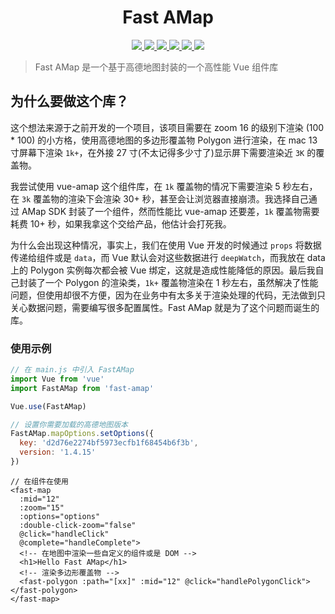 <h1 align="center">
	Fast AMap
</h1>

<p align="center">
  <a href="https://img.shields.io/travis/txs1992/fast-amap.svg">
    <img src="https://img.shields.io/travis/txs1992/fast-amap.svg" />
  </a>
  <a href="https://img.shields.io/npm/dt/fast-amap.svg">
    <img src="https://img.shields.io/npm/dt/fast-amap.svg" />
  </a>
  <a href="https://img.shields.io/npm/dm/fast-amap.svg">
    <img src="https://img.shields.io/npm/dm/fast-amap.svg" />
  </a>
  <a href="https://img.shields.io/npm/v/fast-amap.svg">
    <img src="https://img.shields.io/npm/v/fast-amap.svg" />
  </a>
  <a href="https://img.shields.io/npm/l/fast-amap.svg">
    <img src="https://img.shields.io/npm/l/fast-amap.svg" />
  </a>
  <a href="https://img.shields.io/node/v/passport.svg">
    <img src="https://img.shields.io/node/v/passport.svg" />
  </a>
</p>

> Fast AMap 是一个基于高德地图封装的一个高性能 Vue 组件库

## 为什么要做这个库？

这个想法来源于之前开发的一个项目，该项目需要在 zoom 16 的级别下渲染 (100 \* 100) 的小方格，使用高德地图的多边形覆盖物 Polygon 进行渲染，在 mac 13 寸屏幕下渲染 `1k+`，在外接 27 寸(不太记得多少寸了)显示屏下需要渲染近 `3K` 的覆盖物。

我尝试使用 vue-amap 这个组件库，在 `1k` 覆盖物的情况下需要渲染 5 秒左右，在 `3k` 覆盖物的渲染下会渲染 30+ 秒，甚至会让浏览器直接崩溃。我选择自己通过 AMap SDK 封装了一个组件，然而性能比 vue-amap 还要差，`1k` 覆盖物需要耗费 10+ 秒，如果我拿这个交给产品，他估计会打死我。

为什么会出现这种情况，事实上，我们在使用 Vue 开发的时候通过 `props` 将数据传递给组件或是 `data`，而 Vue 默认会对这些数据进行 `deepWatch`，而我放在 data 上的 Polygon 实例每次都会被 Vue 绑定，这就是造成性能降低的原因。最后我自己封装了一个 Polygon 的渲染类，`1k+` 覆盖物渲染在 1 秒左右，虽然解决了性能问题，但使用却很不方便，因为在业务中有太多关于渲染处理的代码，无法做到只关心数据问题，需要编写很多配置属性。Fast AMap 就是为了这个问题而诞生的库。

### 使用示例

```js
// 在 main.js 中引入 FastAMap
import Vue from 'vue'
import FastAMap from 'fast-amap'

Vue.use(FastAMap)

// 设置你需要加载的高德地图版本
FastAMap.mapOptions.setOptions({
  key: 'd2d76e2274bf5973ecfb1f68454b6f3b',
  version: '1.4.15'
})
```

```vue
// 在组件在使用
<fast-map
  :mid="12"
  :zoom="15"
  :options="options"
  :double-click-zoom="false"
  @click="handleClick"
  @complete="handleComplete">
  <!-- 在地图中渲染一些自定义的组件或是 DOM -->
  <h1>Hello Fast AMap</h1>
  <!-- 渲染多边形覆盖物 -->
  <fast-polygon :path="[xx]" :mid="12" @click="handlePolygonClick"></fast-polygon>
</fast-map>
```